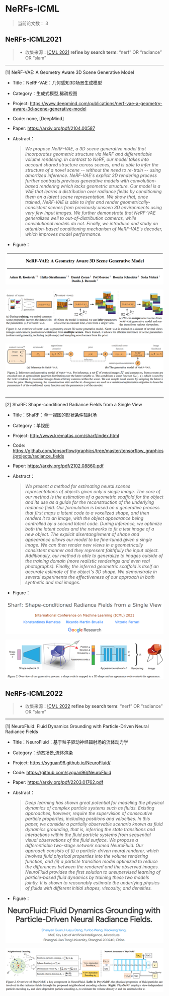 # NeRFs-ICML

> 当前论文数： 3





## NeRFs-ICML2021

> - 收集来源：[ICML 2021](https://dblp.uni-trier.de/db/conf/icml/icml2021.html)   **refine by search term**: “nerf” OR “radiance” OR “slam”



---

[1] NeRF-VAE: A Geometry Aware 3D Scene Generative Model

- Title：NeRF-VAE：几何感知3D场景生成模型

- Category：生成式模型,稀疏视图

- Project: https://www.deepmind.com/publications/nerf-vae-a-geometry-aware-3d-scene-generative-model

- Code: none, [DeepMind]

- Paper: https://arxiv.org/pdf/2104.00587

- Abstract：

  > *We propose NeRF-VAE, a 3D scene generative model that incorporates geometric structure via NeRF and differentiable volume rendering. In contrast to NeRF, our model takes into account shared structure across scenes, and is able to infer the structure of a novel scene -- without the need to re-train -- using amortized inference. NeRF-VAE's explicit 3D rendering process further contrasts previous generative models with convolution-based rendering which lacks geometric structure. Our model is a VAE that learns a distribution over radiance fields by conditioning them on a latent scene representation. We show that, once trained, NeRF-VAE is able to infer and render geometrically-consistent scenes from previously unseen 3D environments using very few input images. We further demonstrate that NeRF-VAE generalizes well to out-of-distribution cameras, while convolutional models do not. Finally, we introduce and study an attention-based conditioning mechanism of NeRF-VAE's decoder, which improves model performance.*

- Figure：

![image-20230411131059532](NeRFs-ICML.assets/image-20230411131059532.png)

![image-20230411131120291](NeRFs-ICML.assets/image-20230411131120291.png)

![image-20230411131155431](NeRFs-ICML.assets/image-20230411131155431.png)

## 

---

[2] ShaRF: Shape-conditioned Radiance Fields from a Single View

- Title：ShaRF：单一视图的形状条件辐射场

- Category：单视图

- Project: http://www.krematas.com/sharf/index.html

- Code: https://github.com/tensorflow/graphics/tree/master/tensorflow_graphics/projects/radiance_fields

- Paper: https://arxiv.org/pdf/2102.08860.pdf

- Abstract：

  > *We present a method for estimating neural scenes representations of objects given only a single image. The core of our method is the estimation of a geometric scaffold for the object and its use as a guide for the reconstruction of the underlying radiance field. Our formulation is based on a generative process that first maps a latent code to a voxelized shape, and then renders it to an image, with the object appearance being controlled by a second latent code. During inference, we optimize both the latent codes and the networks to fit a test image of a new object. The explicit disentanglement of shape and appearance allows our model to be fine-tuned given a single image. We can then render new views in a geometrically consistent manner and they represent faithfully the input object. Additionally, our method is able to generalize to images outside of the training domain (more realistic renderings and even real photographs). Finally, the inferred geometric scaffold is itself an accurate estimate of the object's 3D shape. We demonstrate in several experiments the effectiveness of our approach in both synthetic and real images.*

- Figure：

![image-20230411132454680](NeRFs-ICML.assets/image-20230411132454680.png)



![image-20230411132539715](NeRFs-ICML.assets/image-20230411132539715.png)



## NeRFs-ICML2022

> - 收集来源：[ICML 2022](https://dblp.uni-trier.de/db/conf/icml/icml2022.html)   **refine by search term**: “nerf” OR “radiance” OR “slam”



---

[1] NeuroFluid: Fluid Dynamics Grounding with Particle-Driven Neural Radiance Fields

- Title：NeuroFluid：基于粒子驱动神经辐射场的流体动力学

- Category：动态场景,流体渲染

- Project: https://syguan96.github.io/NeuroFluid/

- Code: https://github.com/syguan96/NeuroFluid

- Paper: https://arxiv.org/pdf/2203.01762.pdf

- Abstract：

  > *Deep learning has shown great potential for modeling the physical dynamics of complex particle systems such as fluids. Existing approaches, however, require the supervision of consecutive particle properties, including positions and velocities. In this paper, we consider a partially observable scenario known as fluid dynamics grounding, that is, inferring the state transitions and interactions within the fluid particle systems from sequential visual observations of the fluid surface. We propose a differentiable two-stage network named NeuroFluid. Our approach consists of (i) a particle-driven neural renderer, which involves fluid physical properties into the volume rendering function, and (ii) a particle transition model optimized to reduce the differences between the rendered and the observed images. NeuroFluid provides the first solution to unsupervised learning of particle-based fluid dynamics by training these two models jointly. It is shown to reasonably estimate the underlying physics of fluids with different initial shapes, viscosity, and densities.*

- Figure：

![image-20230411132900777](NeRFs-ICML.assets/image-20230411132900777.png)

![image-20230411132942725](NeRFs-ICML.assets/image-20230411132942725.png)

